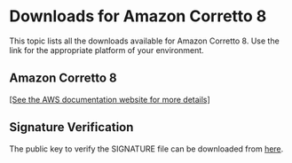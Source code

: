 # Downloads for Amazon Corretto 8<a name="downloads-list"></a>

This topic lists all the downloads available for Amazon Corretto 8\. Use the link for the appropriate platform of your environment\.

## Amazon Corretto 8<a name="download"></a>

[\[See the AWS documentation website for more details\]](http://docs.aws.amazon.com/corretto/latest/corretto-8-ug/downloads-list.html)

## Signature Verification<a name="signature"></a>

The public key to verify the SIGNATURE file can be downloaded from [here](https://d3pxv6yz143wms.cloudfront.net/8.212.04.1/AB2654F9.pub)\.